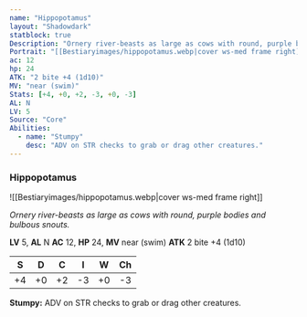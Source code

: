 ```yaml
---
name: "Hippopotamus"
layout: "Shadowdark"
statblock: true
Description: "Ornery river-beasts as large as cows with round, purple bodies and bulbous snouts."
Portrait: "[[Bestiaryimages/hippopotamus.webp|cover ws-med frame right]]"
ac: 12
hp: 24
ATK: "2 bite +4 (1d10)"
MV: "near (swim)"
Stats: [+4, +0, +2, -3, +0, -3]
AL: N
LV: 5
Source: "Core"
Abilities:
  - name: "Stumpy"
    desc: "ADV on STR checks to grab or drag other creatures."
---
```


### Hippopotamus

![[Bestiaryimages/hippopotamus.webp|cover ws-med frame right]]

_Ornery river-beasts as large as cows with round, purple bodies and bulbous snouts._

**LV** 5, **AL** N
**AC** 12, **HP** 24, **MV** near (swim)
**ATK** 2 bite +4 (1d10)

|  S  |  D  |  C  |  I  |  W  |  Ch  |
|:---:|:---:|:---:|:---:|:---:|:----:|
| +4 | +0 | +2 | -3 | +0 | -3 |

**Stumpy:** ADV on STR checks to grab or drag other creatures.

